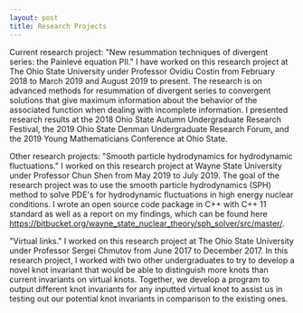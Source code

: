 ```yaml
---
layout: post
title: Research Projects
---
```


Current research project: 
"New resummation techniques of divergent series: the Painlevé equation PII." I have worked on this research project at The Ohio State University under Professor Ovidiu Costin from February 2018 to March 2019 and August 2019 to present. The research is on advanced methods for resummation of divergent series to convergent solutions that give maximum information about the behavior of the associated function when dealing with incomplete information. I presented research results at the 2018 Ohio State Autumn Undergraduate Research Festival, the 2019 Ohio State Denman Undergraduate Research Forum, and the 2019 Young Mathematicians Conference at Ohio State. 

Other research projects: 
"Smooth particle hydrodynamics for hydrodynamic fluctuations." I worked on this research project at Wayne State University under Professor Chun Shen from May 2019 to July 2019. The goal of the research project was to use the smooth particle hydrodynamics (SPH) method to solve PDE's for hydrodynamic fluctuations in high energy nuclear conditions. I wrote an open source code package in C++ with C++ 11 standard as well as a report on my findings, which can be found here https://bitbucket.org/wayne_state_nuclear_theory/sph_solver/src/master/.

"Virtual links." I worked on this research project at The Ohio State University under Professor Sergei Chmutov from June 2017 to December 2017. In this research project, I worked with two other undergraduates to try to develop a novel knot invariant that would be able to distinguish more knots than current invariants on virtual knots. Together, we develop a program to output different knot invariants for any inputted virtual knot to assist us in testing out our potential knot invariants in comparison to the existing ones. 
